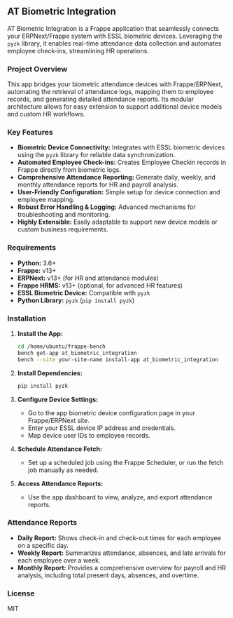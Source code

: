 ## AT Biometric Integration

AT Biometric Integration is a Frappe application that seamlessly connects your ERPNext/Frappe system with ESSL biometric devices. Leveraging the `pyzk` library, it enables real-time attendance data collection and automates employee check-ins, streamlining HR operations.

### Project Overview

This app bridges your biometric attendance devices with Frappe/ERPNext, automating the retrieval of attendance logs, mapping them to employee records, and generating detailed attendance reports. Its modular architecture allows for easy extension to support additional device models and custom HR workflows.

### Key Features

- **Biometric Device Connectivity:** Integrates with ESSL biometric devices using the `pyzk` library for reliable data synchronization.
- **Automated Employee Check-ins:** Creates Employee Checkin records in Frappe directly from biometric logs.
- **Comprehensive Attendance Reporting:** Generate daily, weekly, and monthly attendance reports for HR and payroll analysis.
- **User-Friendly Configuration:** Simple setup for device connection and employee mapping.
- **Robust Error Handling & Logging:** Advanced mechanisms for troubleshooting and monitoring.
- **Highly Extensible:** Easily adaptable to support new device models or custom business requirements.

### Requirements

- **Python:** 3.6+
- **Frappe:** v13+
- **ERPNext:** v13+ (for HR and attendance modules)
- **Frappe HRMS:** v13+ (optional, for advanced HR features)
- **ESSL Biometric Device:** Compatible with `pyzk`
- **Python Library:** `pyzk` (`pip install pyzk`)

### Installation

1. **Install the App:**
    ```bash
    cd /home/ubuntu/frappe-bench
    bench get-app at_biometric_integration
    bench --site your-site-name install-app at_biometric_integration
    ```
2. **Install Dependencies:**
    ```bash
    pip install pyzk
    ```
3. **Configure Device Settings:**
    - Go to the app biometric device configuration page in your Frappe/ERPNext site.
    - Enter your ESSL device IP address and credentials.
    - Map device user IDs to employee records.

4. **Schedule Attendance Fetch:**
    - Set up a scheduled job using the Frappe Scheduler, or run the fetch job manually as needed.

5. **Access Attendance Reports:**
    - Use the app dashboard to view, analyze, and export attendance reports.

### Attendance Reports

- **Daily Report:** Shows check-in and check-out times for each employee on a specific day.
- **Weekly Report:** Summarizes attendance, absences, and late arrivals for each employee over a week.
- **Monthly Report:** Provides a comprehensive overview for payroll and HR analysis, including total present days, absences, and overtime.

### License

MIT